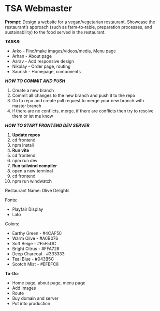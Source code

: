 # TSA Webmaster

**Prompt**: Design a website for a vegan/vegetarian restaurant.  Showcase the restaurant’s approach (such as farm-to-table, preparation processes, and sustainability) to the food served in the restaurant.

***TASKS***:
* Arko - Find/make images/videos/media, Menu page
* Arhan - About page
* Aarav - Add responsive design
* Nikolay - Order page, routing
* Saurish - Homepage, components

***HOW TO COMMIT AND PUSH***
1. Create a new branch
2. Commit all changes to the new branch and push it to the repo
3. Go to repo and create pull request to merge your new branch with master branch
4. If there are no conflicts, merge, if there are conflicts then try to resolve them or let me know

***HOW TO START FRONTEND DEV SERVER***
1. ****Update repos****
2. cd frontend
3. npm install
4. ****Run vite****
5. cd frontend
6. npm run dev
7. ****Run tailwind compiler****
8. open a new terminal
9. cd frontend
10. npm run windwatch

Restaurant Name: Olive Delights

Fonts:

* Playfair Display
* Lato

Colors:
* Earthy Green - #4CAF50 
* Warm Olive - #A0B076
* Soft Beige - #F5F5DC
* Bright Citrus - #FFA726
* Deep Charcoal - #333333
* Teal Blue - #043B5C
* Scotch Mist - #EFEFC8

**To-Do**:

* Home page, about page, menu page
* Add images
* Route
* Buy domain and server
* Put into production

